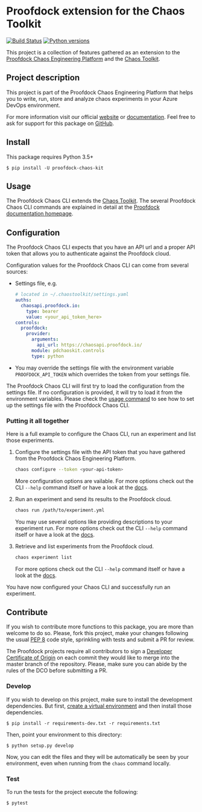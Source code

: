 # Proofdock extension for the Chaos Toolkit

[![Build Status](https://dev.azure.com/proofdockio/chaos/_apis/build/status/chaos-kit/chaos-kit%20-%20production?branchName=master)](https://dev.azure.com/proofdockio/chaos/_build/latest?definitionId=58&branchName=master)
[![Python versions](https://img.shields.io/pypi/pyversions/proofdock-chaos-kit.svg)](https://www.python.org/)

This project is a collection of features gathered as an extension to the [Proofdock Chaos Engineering Platform][chaosengineeringplatform] and the [Chaos Toolkit][chaostoolkit].


## Project description

This project is part of the Proofdock Chaos Engineering Platform that helps you to write, run, store and analyze chaos experiments in your Azure DevOps environment.

For more information visit our official [website][proofdock] or [documentation][proofdock_docs]. Feel free to ask for support for this package on [GitHub][proofdock_support].



## Install

This package requires Python 3.5+

```
$ pip install -U proofdock-chaos-kit
```

## Usage

The Proofdock Chaos CLI extends the [Chaos Toolkit][chaostoolkit]. The several Proofdock Chaos CLI commands are explained in detail at the [Proofdock documentation homepage][proofdock_docs_chaoscli].

## Configuration

The Proofdock Chaos CLI expects that you have an API url and a proper API token that allows you to authenticate against the Proofdock cloud.

Configuration values for the Proofdock Chaos CLI can come from several sources:

* Settings file, e.g.
  ```yaml
  # located in ~/.chaostoolkit/settings.yaml
  auths:
    chaosapi.proofdock.io:
      type: bearer
      value: <your_api_token_here>
  controls:
    proofdock:
      provider:
        arguments:
          api_url: https://chaosapi.proofdock.io/
        module: pdchaoskit.controls
        type: python
  ```
* You may override the settings file with the environment variable ``PROOFDOCK_API_TOKEN`` which overrides the token from your settings file.

The Proofdock Chaos CLI will first try to load the configuration from the settings file. If no configuration is provided, it will try to load it from the environment variables. Please check the [usage command][proofdock_chaoskit_configure] to see how to set up the settings file with the Proofdock Chaos CLI.

### Putting it all together

Here is a full example to configure the Chaos CLI, run an experiment and list those experiments.

1. Configure the settings file with the API token that you have gathered from the Proofdock Chaos Engineering Platform.
   ```bash
   chaos configure --token <your-api-token>
   ```
   More configuration options are vailable. For more options check out the CLI ``--help`` command itself or have a look at the [docs][proofdock_chaoskit_configure].


2. Run an experiment and send its results to the Proofdock cloud.
    ```bash
    chaos run /path/to/experiment.yml
    ```
   You may use several options like providing descriptions to your experiment run. For more options check out the CLI ``--help`` command itself or have a look at the [docs][proofdock_chaoskit_run].


3. Retrieve and list experiments from the Proofdock cloud.
    ```bash
    chaos experiment list
    ```
    For more options check out the CLI ``--help`` command itself or have a look at the [docs][proofdock_chaoskit_list].


You have now configured your Chaos CLI and successfully run an experiment.


## Contribute

If you wish to contribute more functions to this package, you are more than
welcome to do so. Please, fork this project, make your changes following the
usual [PEP 8][pep8] code style, sprinkling with tests and submit a PR for
review.

[pep8]: https://pycodestyle.readthedocs.io/en/latest/

The Proofdock projects require all contributors to sign a
[Developer Certificate of Origin][dco] on each commit they would like to merge
into the master branch of the repository. Please, make sure you can abide by
the rules of the DCO before submitting a PR.

[dco]: https://github.com/probot/dco#how-it-works

### Develop

If you wish to develop on this project, make sure to install the development
dependencies. But first, [create a virtual environment][venv] and then install
those dependencies.

[venv]: http://chaostoolkit.org/reference/usage/install/#create-a-virtual-environment

```console
$ pip install -r requirements-dev.txt -r requirements.txt
```

Then, point your environment to this directory:

```console
$ python setup.py develop
```

Now, you can edit the files and they will be automatically be seen by your
environment, even when running from the `chaos` command locally.

### Test

To run the tests for the project execute the following:

```
$ pytest
```

[chaosengineeringplatform]: https://proofdock.io
[chaostoolkit]: https://chaostoolkit.org
[proofdock_chaoskit_configure]:[https://docs.proofdock.io/chaos/cli/configure/]
[proofdock_chaoskit_run]:[https://docs.proofdock.io/chaos/cli/run/]
[proofdock_chaoskit_list]:[https://docs.proofdock.io/chaos/cli/list/]
[proofdock]: https://proofdock.io/
[proofdock_docs]: https://docs.proofdock.io/
[proofdock_docs_chaoscli]: https://docs.proofdock.io/chaos/cli
[proofdock_support]: https://github.com/proofdock/chaos-support/